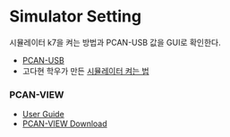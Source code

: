# Simulator Setting
시뮬레이터 k7을 켜는 방법과 PCAN-USB 값을 GUI로 확인한다.

- [PCAN-USB](https://www.peak-system.com/PCAN-USB.199.0.html?&L=1)
- 고다현 학우가 만든 
[시뮬레이터 켜는 법](https://s3.us-west-2.amazonaws.com/secure.notion-static.com/18e1154f-ebd8-464f-b661-939d461b6191/20220707_151957.mp4?X-Amz-Algorithm=AWS4-HMAC-SHA256&X-Amz-Content-Sha256=UNSIGNED-PAYLOAD&X-Amz-Credential=AKIAT73L2G45EIPT3X45%2F20230310%2Fus-west-2%2Fs3%2Faws4_request&X-Amz-Date=20230310T123927Z&X-Amz-Expires=86400&X-Amz-Signature=07e2445e8e12d72c232bf031f8506b05284b8272a210d2414e3f95822762d6fb&X-Amz-SignedHeaders=host&response-content-disposition=filename%3D%2220220707_151957.mp4%22&x-id=GetObject)

### PCAN-VIEW
- [User Guide](https://www.peak-system.com/produktcd/Pdf/English/PCAN-View_ErrorGenerator_eng.pdf)
- [PCAN-VIEW Download](https://www.peak-system.com/PCAN-View.242.0.html?&L=1)